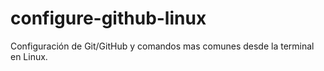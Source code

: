 # configure-github-linux
Configuración de Git/GitHub y comandos mas comunes desde la terminal en Linux.
